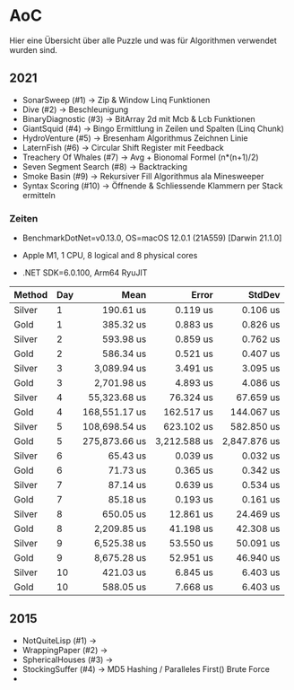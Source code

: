# AoC

Hier eine Übersicht über alle Puzzle und was für Algorithmen verwendet wurden sind.

## 2021 

* SonarSweep (#1) -> Zip & Window Linq Funktionen
* Dive (#2) -> Beschleunigung 
* BinaryDiagnostic (#3) -> BitArray 2d mit Mcb & Lcb Funktionen
* GiantSquid (#4) -> Bingo Ermittlung in Zeilen und Spalten (Linq Chunk)
* HydroVenture (#5) -> Bresenham Algorithmus Zeichnen Linie
* LaternFish (#6) -> Circular Shift Register mit Feedback
* Treachery Of Whales (#7) -> Avg + Bionomal Formel (n*(n+1)/2)
* Seven Segment Search (#8) -> Backtracking 
* Smoke Basin (#9) -> Rekursiver Fill Algorithmus ala Minesweeper 
* Syntax Scoring (#10) -> Öffnende & Schliessende Klammern per Stack ermitteln

### Zeiten

* BenchmarkDotNet=v0.13.0, OS=macOS 12.0.1 (21A559) [Darwin 21.1.0]

* Apple M1, 1 CPU, 8 logical and 8 physical cores

* .NET SDK=6.0.100, Arm64 RyuJIT

| Method | Day |          Mean |        Error |       StdDev |
|------- |---- |--------------:|-------------:|-------------:|
| Silver |   1 |     190.61 us |     0.119 us |     0.106 us |
|   Gold |   1 |     385.32 us |     0.883 us |     0.826 us |
| Silver |   2 |     593.98 us |     0.859 us |     0.762 us |
|   Gold |   2 |     586.34 us |     0.521 us |     0.407 us |
| Silver |   3 |   3,089.94 us |     3.491 us |     3.095 us |
|   Gold |   3 |   2,701.98 us |     4.893 us |     4.086 us |
| Silver |   4 |  55,323.68 us |    76.324 us |    67.659 us |
|   Gold |   4 | 168,551.17 us |   162.517 us |   144.067 us |
| Silver |   5 | 108,698.54 us |   623.102 us |   582.850 us |
|   Gold |   5 | 275,873.66 us | 3,212.588 us | 2,847.876 us |
| Silver |   6 |      65.43 us |     0.039 us |     0.032 us |
|   Gold |   6 |      71.73 us |     0.365 us |     0.342 us |
| Silver |   7 |      87.14 us |     0.639 us |     0.534 us |
|   Gold |   7 |      85.18 us |     0.193 us |     0.161 us |
| Silver |   8 |     650.05 us |    12.861 us |    24.469 us |
|   Gold |   8 |   2,209.85 us |    41.198 us |    42.308 us |
| Silver |   9 |   6,525.38 us |    53.550 us |    50.091 us |
|   Gold |   9 |   8,675.28 us |    52.951 us |    46.940 us |
| Silver |  10 |     421.03 us |     6.845 us |     6.403 us |
|   Gold |  10 |     588.05 us |     7.668 us |     6.403 us |
## 2015 

* NotQuiteLisp (#1) ->
* WrappingPaper (#2) -> 
* SphericalHouses (#3) ->
* StockingSuffer (#4) -> MD5 Hashing / Paralleles First()  Brute Force 
* 
